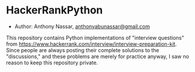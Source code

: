 # HackerRankPython

* Author: Anthony Nassar, anthonyabunassar@gmail.com

This repository contains Python implementations of "interview questions" from https://www.hackerrank.com/interview/interview-preparation-kit. Since people are always posting their complete solutions to the "discussions," and these problems
are merely for practice anyway, I saw no reason to keep this repository private. 